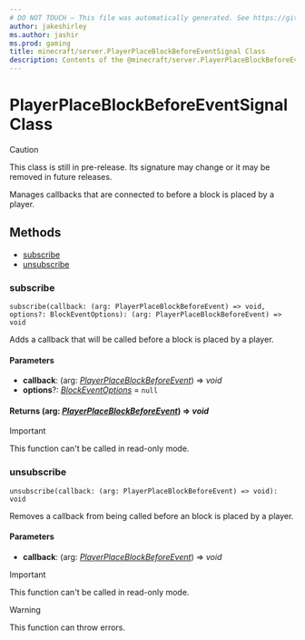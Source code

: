 ```yaml
---
# DO NOT TOUCH — This file was automatically generated. See https://github.com/mojang/minecraftapidocsgenerator to modify descriptions, examples, etc.
author: jakeshirley
ms.author: jashir
ms.prod: gaming
title: minecraft/server.PlayerPlaceBlockBeforeEventSignal Class
description: Contents of the @minecraft/server.PlayerPlaceBlockBeforeEventSignal class.
---
```

# PlayerPlaceBlockBeforeEventSignal Class

> [!CAUTION]
> This class is still in pre-release.  Its signature may change or it may be removed in future releases.

Manages callbacks that are connected to before a block is placed by a player.

## Methods
- [subscribe](#subscribe)
- [unsubscribe](#unsubscribe)

### **subscribe**
`
subscribe(callback: (arg: PlayerPlaceBlockBeforeEvent) => void, options?: BlockEventOptions): (arg: PlayerPlaceBlockBeforeEvent) => void
`

Adds a callback that will be called before a block is placed by a player.

#### **Parameters**
- **callback**: (arg: [*PlayerPlaceBlockBeforeEvent*](PlayerPlaceBlockBeforeEvent.md)) => *void*
- **options**?: [*BlockEventOptions*](BlockEventOptions.md) = `null`

#### **Returns** (arg: [*PlayerPlaceBlockBeforeEvent*](PlayerPlaceBlockBeforeEvent.md)) => *void*

> [!IMPORTANT]
> This function can't be called in read-only mode.

### **unsubscribe**
`
unsubscribe(callback: (arg: PlayerPlaceBlockBeforeEvent) => void): void
`

Removes a callback from being called before an block is placed by a player.

#### **Parameters**
- **callback**: (arg: [*PlayerPlaceBlockBeforeEvent*](PlayerPlaceBlockBeforeEvent.md)) => *void*

> [!IMPORTANT]
> This function can't be called in read-only mode.

> [!WARNING]
> This function can throw errors.
